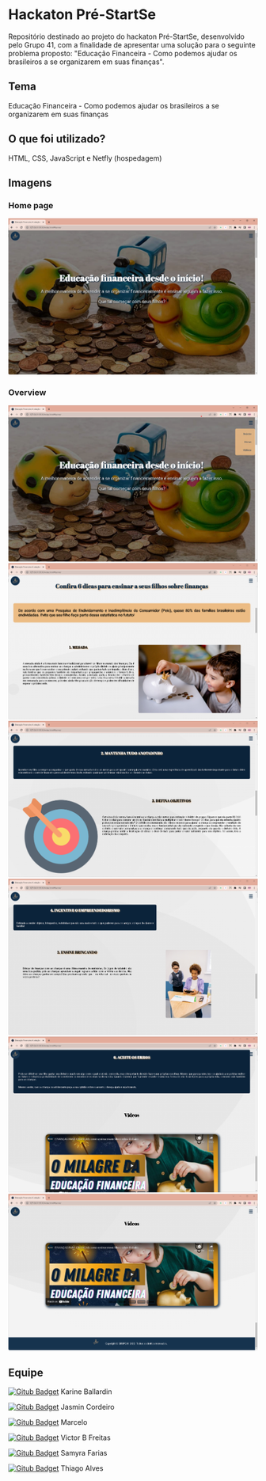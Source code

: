 # Hackaton Pré-StartSe
 
Repositório destinado ao projeto do hackaton Pré-StartSe, desenvolvido pelo Grupo 41, com a finalidade de apresentar uma solução para o seguinte problema proposto: "Educação Financeira -  Como podemos ajudar os brasileiros a se organizarem em suas finanças".

## Tema

Educação Financeira -  Como podemos ajudar os brasileiros a se organizarem em suas finanças

## O que foi utilizado?

HTML, CSS, JavaScript e Netfly (hospedagem)

## Imagens

### Home page
![Homepage image](https://github.com/ineBallardin/proj.-ed.-finan/blob/main/Imagens/img-readme/01.png)

### Overview
![Post show](https://github.com/ineBallardin/proj.-ed.-finan/blob/main/Imagens/img-readme/07.png)
![Post show](https://github.com/ineBallardin/proj.-ed.-finan/blob/main/Imagens/img-readme/02.png)
![Post show](https://github.com/ineBallardin/proj.-ed.-finan/blob/main/Imagens/img-readme/03.png)
![Post show](https://github.com/ineBallardin/proj.-ed.-finan/blob/main/Imagens/img-readme/04.png)
![Post show](https://github.com/ineBallardin/proj.-ed.-finan/blob/main/Imagens/img-readme/05.png)
![Post show](https://github.com/ineBallardin/proj.-ed.-finan/blob/main/Imagens/img-readme/06.png)



## Equipe

[![Gitub Badget](https://img.shields.io/badge/GitHub-100000?style=for-the-badge&logo=github&logoColor=white&linkhttps://github.com/ineBallardin)](https://github.com/ineBallardin) Karine Ballardin

[![Gitub Badget](https://img.shields.io/badge/GitHub-100000?style=for-the-badge&logo=github&logoColor=white&linkhttps://github.com/Jassminand)](https://github.com/Jassminand) Jasmin Cordeiro

[![Gitub Badget](https://img.shields.io/badge/GitHub-100000?style=for-the-badge&logo=github&logoColor=white&linkhttps://github.com/Marcelos161)](https://github.com/Marcelos161) Marcelo

[![Gitub Badget](https://img.shields.io/badge/GitHub-100000?style=for-the-badge&logo=github&logoColor=white&linkhttps://github.com/VictorBFreitas)](https://github.com/VictorBFreitas) Victor B Freitas

[![Gitub Badget](https://img.shields.io/badge/GitHub-100000?style=for-the-badge&logo=github&logoColor=white&linkhttps://github.com/samyrafariass)](https://github.com/samyrafariass) Samyra Farias

[![Gitub Badget](https://img.shields.io/badge/GitHub-100000?style=for-the-badge&logo=github&logoColor=white&linkhttps://github.com/allvesdev)](https://github.com/allvesdev) Thiago Alves
